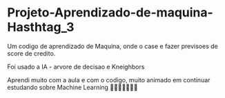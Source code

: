 # Projeto-Aprendizado-de-maquina-Hasthtag_3





Um codigo de aprendizado de Maquina, onde o case e fazer previsoes de score de credito.




Foi usado a IA - arvore de decisao e Kneighbors





Aprendi muito com a aula e com o codigo, muito animado em continuar estudando sobre Machine Learning 🦾🦾🦾🔥🔥🔥🔥
